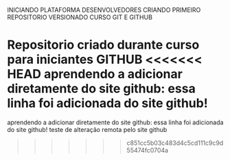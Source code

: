  INICIANDO PLATAFORMA DESENVOLVEDORES
 CRIANDO PRIMEIRO REPOSITORIO VERSIONADO CURSO GIT E GITHUB

 Repositorio criado durante curso para iniciantes GITHUB
<<<<<<< HEAD
aprendendo a adicionar diretamente do site github: essa linha foi adicionada do site github!
=======
aprendendo a adicionar diretamente do site github: essa linha foi adicionada do site github!
teste de alteração remota pelo site github
>>>>>>> c851cc5b03c483d4c5cd111c9c9d55474fc0704a
